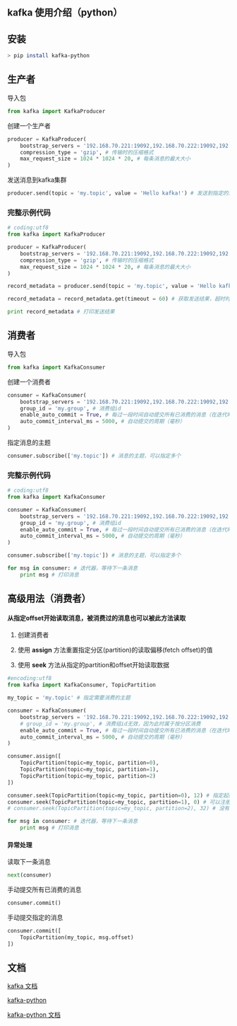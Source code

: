 
## kafka 使用介绍（python）

## 安装

```bash
> pip install kafka-python
```

## 生产者

导入包

```python
from kafka import KafkaProducer
```

创建一个生产者

```python
producer = KafkaProducer(
    bootstrap_servers = '192.168.70.221:19092,192.168.70.222:19092,192.168.70.223:19092', # kafka集群地址
    compression_type = 'gzip', # 传输时的压缩格式
    max_request_size = 1024 * 1024 * 20, # 每条消息的最大大小
)
```

发送消息到kafka集群

```python
producer.send(topic = 'my.topic', value = 'Hello kafka!') # 发送到指定的消息主题（异步，不阻塞）
```

### 完整示例代码

```python
# coding:utf8
from kafka import KafkaProducer

producer = KafkaProducer(
    bootstrap_servers = '192.168.70.221:19092,192.168.70.222:19092,192.168.70.223:19092', # kafka集群地址
    compression_type = 'gzip', # 传输时的压缩格式
    max_request_size = 1024 * 1024 * 20, # 每条消息的最大大小
)

record_metadata = producer.send(topic = 'my.topic', value = 'Hello kafka!') # 发送到指定的消息主题

record_metadata = record_metadata.get(timeout = 60) # 获取发送结果，超时时间为空则一直等待

print record_metadata # 打印发送结果

```

## 消费者

导入包

```python
from kafka import KafkaConsumer
```

创建一个消费者

```python
consumer = KafkaConsumer(
    bootstrap_servers = '192.168.70.221:19092,192.168.70.222:19092,192.168.70.223:19092', # kafka集群地址
    group_id = 'my.group', # 消费组id
    enable_auto_commit = True, # 每过一段时间自动提交所有已消费的消息（在迭代时）
    auto_commit_interval_ms = 5000, # 自动提交的周期（毫秒）
)
```


指定消息的主题

```python
consumer.subscribe(['my.topic']) # 消息的主题，可以指定多个
```

### 完整示例代码

```python
# coding:utf8
from kafka import KafkaConsumer

consumer = KafkaConsumer(
    bootstrap_servers = '192.168.70.221:19092,192.168.70.222:19092,192.168.70.223:19092', # kafka集群地址
    group_id = 'my.group', # 消费组id
    enable_auto_commit = True, # 每过一段时间自动提交所有已消费的消息（在迭代时）
    auto_commit_interval_ms = 5000, # 自动提交的周期（毫秒）
)

consumer.subscribe(['my.topic']) # 消息的主题，可以指定多个

for msg in consumer: # 迭代器，等待下一条消息
    print msg # 打印消息

```


## 高级用法（消费者）

#### 从指定offset开始读取消息，被消费过的消息也可以被此方法读取

1. 创建消费者

2. 使用 **assign** 方法重置指定分区(partition)的读取偏移(fetch offset)的值

3. 使用 **seek** 方法从指定的partition和offset开始读取数据

```python
#encoding:utf8
from kafka import KafkaConsumer, TopicPartition

my_topic = 'my.topic' # 指定需要消费的主题

consumer = KafkaConsumer(
    bootstrap_servers = '192.168.70.221:19092,192.168.70.222:19092,192.168.70.223:19092', # kafka集群地址
    # group_id = 'my.group', # 消费组id无效，因为此时属于按分区消费
    enable_auto_commit = True, # 每过一段时间自动提交所有已消费的消息（在迭代时）
    auto_commit_interval_ms = 5000, # 自动提交的周期（毫秒）
)

consumer.assign([
    TopicPartition(topic=my_topic, partition=0),
    TopicPartition(topic=my_topic, partition=1),
    TopicPartition(topic=my_topic, partition=2)
])

consumer.seek(TopicPartition(topic=my_topic, partition=0), 12) # 指定起始offset为12
consumer.seek(TopicPartition(topic=my_topic, partition=1), 0) # 可以注册多个分区，此分区从第一条消息开始接收
# consumer.seek(TopicPartition(topic=my_topic, partition=2), 32) # 没有注册的分区上的消息不会被消费

for msg in consumer: # 迭代器，等待下一条消息
    print msg # 打印消息

```


#### 异常处理

读取下一条消息

```python
next(consumer)
```

手动提交所有已消费的消息

```python
consumer.commit()
```

手动提交指定的消息

```python
consumer.commit([
    TopicPartition(my_topic, msg.offset)
])
```

## 文档

[kafka 文档](http://kafka.apache.org/documentation.html)

[kafka-python](https://github.com/dpkp/kafka-python)

[kafka-python 文档](http://kafka-python.readthedocs.io/en/master/apidoc/KafkaConsumer.html)
